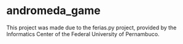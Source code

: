 # andromeda_game
This project was made due to the ferias.py project, provided by the Informatics Center of the Federal University of Pernambuco.
